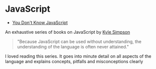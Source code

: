 # JavaScript

- [You Don't Know JavaScript](https://github.com/getify/You-Dont-Know-JS)

An exhaustive series of books on JavaScript by [Kyle Simpson](https://twitter.com/getify)

> "Because JavaScript can be used without understanding, the understanding of the language is often never attained."

I loved reading this series. It goes into minute detail on all aspects of the language and explains concepts, pitfalls and misconceptions clearly
